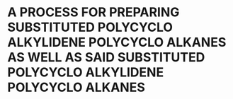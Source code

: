 # A PROCESS FOR PREPARING SUBSTITUTED POLYCYCLO ALKYLIDENE POLYCYCLO ALKANES AS WELL AS SAID SUBSTITUTED POLYCYCLO ALKYLIDENE POLYCYCLO ALKANES